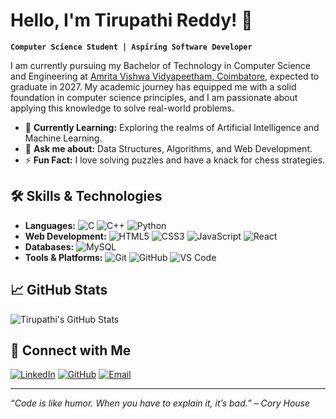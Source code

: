 # Hello, I'm Tirupathi Reddy! 👋

**`Computer Science Student | Aspiring Software Developer`**

I am currently pursuing my Bachelor of Technology in Computer Science and Engineering at [Amrita Vishwa Vidyapeetham, Coimbatore](https://www.amrita.edu/), expected to graduate in 2027. My academic journey has equipped me with a solid foundation in computer science principles, and I am passionate about applying this knowledge to solve real-world problems.

- 🌱 **Currently Learning:** Exploring the realms of Artificial Intelligence and Machine Learning.
- 💬 **Ask me about:** Data Structures, Algorithms, and Web Development.
- ⚡ **Fun Fact:** I love solving puzzles and have a knack for chess strategies.

## 🛠️ Skills & Technologies

- **Languages:** ![C](https://img.shields.io/badge/C-A8B9CC?style=flat-square&logo=c&logoColor=white) ![C++](https://img.shields.io/badge/C++-00599C?style=flat-square&logo=c%2B%2B&logoColor=white) ![Python](https://img.shields.io/badge/Python-3776AB?style=flat-square&logo=python&logoColor=white)
- **Web Development:** ![HTML5](https://img.shields.io/badge/HTML5-E34F26?style=flat-square&logo=html5&logoColor=white) ![CSS3](https://img.shields.io/badge/CSS3-1572B6?style=flat-square&logo=css3&logoColor=white) ![JavaScript](https://img.shields.io/badge/JavaScript-F7DF1E?style=flat-square&logo=javascript&logoColor=black) ![React](https://img.shields.io/badge/React-20232A?style=flat-square&logo=react&logoColor=61DAFB)
- **Databases:** ![MySQL](https://img.shields.io/badge/MySQL-4479A1?style=flat-square&logo=mysql&logoColor=white)
- **Tools & Platforms:** ![Git](https://img.shields.io/badge/Git-F05032?style=flat-square&logo=git&logoColor=white) ![GitHub](https://img.shields.io/badge/GitHub-181717?style=flat-square&logo=github&logoColor=white) ![VS Code](https://img.shields.io/badge/VS%20Code-007ACC?style=flat-square&logo=visual-studio-code&logoColor=white)

## 📈 GitHub Stats

![Tirupathi's GitHub Stats](https://github-readme-stats.vercel.app/api?username=Tirupathi-Reddy-Pucha&show_icons=true&theme=radical)

## 🔗 Connect with Me

[![LinkedIn](https://img.shields.io/badge/LinkedIn-0A66C2?style=for-the-badge&logo=linkedin&logoColor=white)](https://www.linkedin.com/in/tirupathi-reddy-pucha-134279355/)
[![GitHub](https://img.shields.io/badge/GitHub-181717?style=for-the-badge&logo=github&logoColor=white)](https://github.com/Tirupathi-Reddy-Pucha)
[![Email](https://img.shields.io/badge/Email-D14836?style=for-the-badge&logo=gmail&logoColor=white)](mailto:tirupathireddypucha@gmail.com)

---

*“Code is like humor. When you have to explain it, it’s bad.”* – *Cory House*

